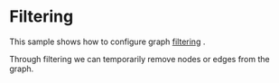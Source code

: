 # Filtering
  

 This sample shows how to configure graph [filtering](https://docs.yworks.com/yfilesjava/doc/api/#/dguide/filtering) .   

 Through filtering we can temporarily remove nodes or edges from the graph.   
